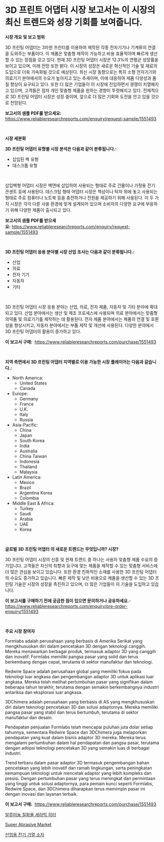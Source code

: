 <p><h1>3D 프린트 어댑터 시장 보고서는 이 시장의 최신 트렌드와 성장 기회를 보여줍니다.</h1></p><p><strong>시장 개요 및 보고 범위</strong></p>
<p><p>3D 프린팅 어댑터는 3차원 프린터를 이용하여 제작된 각종 전자기기나 기계류의 연결을 도와주는 부품이다. 이 제품은 맞춤형 제작이 가능하고 비용 효율적이며 빠르게 생산할 수 있는 장점을 갖고 있다. 현재 3D 프린팅 어댑터 시장은 12.3%의 연평균 성장률을 보이고 있으며, 미래 전망 또한 밝다. 이 시장의 성장은 새로운 혁신적인 기술 및 재료의 도입으로 더욱 가속화될 것으로 예상된다. 최신 시장 동향으로는 특히 소형 전자기기와 의료기기 분야에서의 수요가 높아지고 있는 추세이며, 이에 대응하여 제품 다양성과 품질 향상이 요구되고 있다. 또한 더 많은 기업들이 이 시장에 진입하면서 경쟁이 치열해지고 있으며, 고객들은 점차 개인 맞춤형 제품을 원하는 경향이 뚜렷해지고 있다. 전체적으로 3D 프린팅 어댑터 시장은 성장 중이며, 앞으로 더 많은 기회와 도전을 안고 있을 것으로 전망된다.</p></p>
<p><strong>보고서의 샘플 PDF를 받으세요:</strong> <a href="https://www.reliableresearchreports.com/enquiry/request-sample/1551493">https://www.reliableresearchreports.com/enquiry/request-sample/1551493</a></p>
<p>&nbsp;</p>
<p><strong>시장 세분화</strong></p>
<p><strong>3D 프린팅 어댑터 유형별 시장 분석은 다음과 같이 분류됩니다.:</strong></p>
<p><ul><li>삽입된 벽 유형</li><li>데스크톱 유형</li></ul></p>
<p>&nbsp;</p>
<p><p>삽입벽형 어댑터 시장은 벽면에 삽입하여 사용되는 형태로 주로 건물이나 가정용 전기 콘센트 등에 사용된다. 데스크탑 형태 어댑터 시장은 책상이나 탁자 위에 놓고 사용되는 형태로 주로 컴퓨터나 노트북 등을 충전하거나 전원을 제공하기 위해 사용된다. 이 두 가지 시장은 각각 다른 사용 환경에 맞게 설계되어 있으며 소비자의 다양한 요구에 부응하기 위해 다양한 제품이 출시되고 있다.</p></p>
<p><strong>보고서의 샘플 PDF를 받으세요:</strong>&nbsp;<a href="https://www.reliableresearchreports.com/enquiry/request-sample/1551493">https://www.reliableresearchreports.com/enquiry/request-sample/1551493</a></p>
<p>&nbsp;</p>
<p><strong> 3D 프린팅 어댑터 응용 분야별 시장 산업 조사는 다음과 같이 분류됩니다.:</strong></p>
<p><ul><li>산업</li><li>의료</li><li>전자 기기</li><li>자동차</li><li>기타</li></ul></p>
<p>&nbsp;</p>
<p><p>3D 프린팅 어댑터 시장 응용 분야는 산업, 의료, 전자 제품, 자동차 및 기타 분야에 확대되고 있다. 산업 분야에서는 생산 및 제조 프로세스에 사용되며 의료 분야에서는 맞춤형 의약품 및 의료기기를 제작하는 데 활용된다. 전자 제품 분야에서는 제품의 연결 및 호환성을 향상시키고, 자동차 분야에서는 부품 제작 및 개선에 사용된다. 다양한 분야에서 3D 프린팅 어댑터의 활용이 증가하고 있다.</p></p>
<p><strong>이 보고서 구매:</strong>&nbsp; <a href="https://www.reliableresearchreports.com/purchase/1551493">https://www.reliableresearchreports.com/purchase/1551493</a></p>
<p>&nbsp;</p>
<p><strong>지역 측면에서 3D 프린팅 어댑터 지역별로 이용 가능한 시장 플레이어는 다음과 같습니다.:</strong></p>
<p><ul>
    <li>
        North America:
        <ul>
            <li>United States</li>
            <li>Canada</li>
        </ul>
    </li>
    <li>
        Europe:
        <ul>
            <li>Germany</li>
            <li>France</li>
            <li>U.K.</li>
            <li>Italy</li>
            <li>Russia</li>
        </ul>
    </li>
    <li>
        Asia-Pacific:
        <ul>
            <li>China</li>
            <li>Japan</li>
            <li>South Korea</li>
            <li>India</li>
            <li>Australia</li>
            <li>China Taiwan</li>
            <li>Indonesia</li>
            <li>Thailand</li>
            <li>Malaysia</li>
        </ul>
    </li>
    <li>
        Latin America:
        <ul>
            <li>Mexico</li>
            <li>Brazil</li>
            <li>Argentina Korea</li>
            <li>Colombia</li>
        </ul>
    </li>
    <li>
        Middle East & Africa:
        <ul>
            <li>Turkey</li>
            <li>Saudi</li>
            <li>Arabia</li>
            <li>UAE</li>
            <li>Korea</li>
        </ul>
    </li>
    </ul></p>
<p>&nbsp;</p>
<p><strong>글로벌 3D 프린팅 어댑터 의 새로운 트렌드는 무엇입니까? 시장?</strong></p>
<p><p>3D 프린팅 어댑터 시장의 신흥 및 현재 트렌드 중 하나는 사용자 맞춤형 제품 수요의 증가입니다. 고객들은 자신의 취향과 요구에 맞는 제품을 제작할 수 있는 맞춤형 서비스에 더 많은 관심을 보이고 있습니다. 또한 환경 친화적인 소재를 사용한 3D 프린팅 어댑터의 수요도 증가하고 있습니다. 빠른 제작 및 낮은 비용으로 제품을 생산할 수 있는 3D 프린팅 기술은 시장의 성장을 촉진하고 있으며, 더 많은 기업들이 이 기술을 도입하고 있습니다.</p></p>
<p><strong>이 보고서를 구매하기 전에 궁금한 점이 있으면 문의하거나 공유하세요.</strong>- <a href="https://www.reliableresearchreports.com/enquiry/pre-order-enquiry/1551493">https://www.reliableresearchreports.com/enquiry/pre-order-enquiry/1551493</a></p>
<p>&nbsp;</p>
<p><strong>주요 시장 참여자</strong></p>
<p><p>Formlabs adalah perusahaan yang berbasis di Amerika Serikat yang mengkhususkan diri dalam pencetakan 3D dengan teknologi canggih. Mereka menawarkan berbagai produk, termasuk adaptor 3D yang canggih dan inovatif. Formlabs memiliki pangsa pasar yang solid dan terus berkembang dengan cepat, terutama di sektor manufaktur dan teknologi.</p><p>Redwire Space adalah perusahaan global yang memiliki fokus pada teknologi luar angkasa dan pengembangan adaptor 3D untuk aplikasi luar angkasa. Mereka telah melihat pertumbuhan pasar yang signifikan dalam beberapa tahun terakhir, terutama dengan semakin berkembangnya industri antariksa dan eksplorasi luar angkasa.</p><p>3DChimera adalah perusahaan yang berbasis di AS yang mengkhususkan diri dalam teknologi pencetakan 3D dan solusi adaptornya. Mereka memiliki pangsa pasar yang stabil dan terus bertumbuh, terutama di sektor manufaktur dan desain.</p><p>Pendapatan penjualan Formlabs telah mencapai puluhan juta dolar setiap tahunnya, sementara Redwire Space dan 3DChimera juga melaporkan pendapatan yang kuat dalam bisnis adaptor 3D mereka. Mereka terus mengalami pertumbuhan dalam hal pendapatan dan pangsa pasar, terutama dengan adopsi teknologi pencetakan 3D yang semakin luas di berbagai industri.</p><p>Trend terbaru dalam pasar adaptor 3D termasuk pengembangan bahan pencetakan yang lebih inovatif dan ramah lingkungan, serta peningkatan kemampuan teknologi untuk mencetak adaptor yang lebih kompleks dan presisi. Dengan pertumbuhan pasar yang terus meningkat dan permintaan yang tinggi untuk solusi adaptornya, para pemain kunci seperti Formlabs, Redwire Space, dan 3DChimera diharapkan terus memimpin pasar ini dengan inovasi dan layanan terbaik.</p></p>
<p><strong>이 보고서 구매:</strong>&nbsp;&nbsp;<a href="https://www.reliableresearchreports.com/purchase/1551493">https://www.reliableresearchreports.com/purchase/1551493</a></p>
<p><p><a href="https://github.com/vseigx30c9a1j/Market-Research-Report-List-1/blob/main/37757336940.md">알루미늄 질화물 세라믹 히터</a></p><p><a href="https://artistic-helicopter-ca9.notion.site/Super-Abrasive-Market-Size-Share-Trends-Analysis-Report-By-Application-Regional-Outlook-Competi-7a0e35a6cd2c4b81a1b0d0dae080810d">Super Abrasive Market</a></p><p><a href="https://github.com/plelbej847484502/Market-Research-Report-List-1/blob/main/64772646939.md">산업용 전기 가열 소자</a></p></p>
